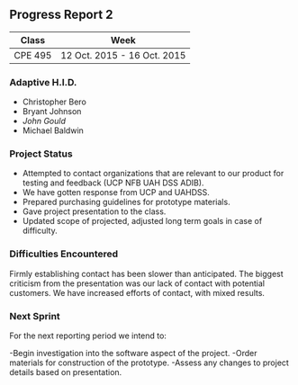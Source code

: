 ## Progress Report 2

Class | Week
----- | ----
CPE 495 | 12 Oct. 2015 - 16 Oct. 2015

### Adaptive H.I.D.

* Christopher Bero
* Bryant Johnson
* *John Gould*
* Michael Baldwin

### Project Status

- Attempted to contact organizations that are relevant to our product for testing and feedback (UCP NFB UAH DSS ADIB).
- We have gotten response from UCP and UAHDSS.
- Prepared purchasing guidelines for prototype materials.
- Gave project presentation to the class.
- Updated scope of projected, adjusted long term goals in case of difficulty.

### Difficulties Encountered

Firmly establishing contact has been slower than anticipated. The biggest criticism from the presentation was our lack of contact with potential customers. We have increased efforts of contact, with mixed results.

### Next Sprint

For the next reporting period we intend to:

-Begin investigation into the software aspect of the project.
-Order materials for construction of the prototype.
-Assess any changes to project details based on presentation.